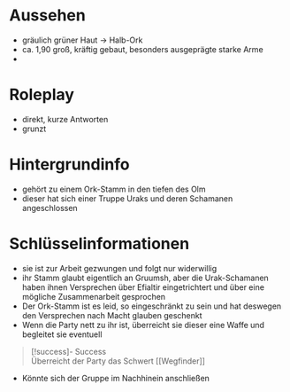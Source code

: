 # Aussehen
- gräulich grüner Haut -> Halb-Ork
- ca. 1,90 groß, kräftig gebaut, besonders ausgeprägte starke Arme
- 
# Roleplay
- direkt, kurze Antworten
- grunzt 
# Hintergrundinfo
- gehört zu einem Ork-Stamm in den tiefen des Olm
- dieser hat sich einer Truppe Uraks und deren Schamanen angeschlossen
# Schlüsselinformationen
- sie ist zur Arbeit gezwungen und folgt nur widerwillig
- ihr Stamm glaubt eigentlich an Gruumsh, aber die Urak-Schamanen haben ihnen Versprechen über Efialtir eingetrichtert und über eine mögliche Zusammenarbeit gesprochen
- Der Ork-Stamm ist es leid, so eingeschränkt zu sein und hat deswegen den Versprechen nach Macht glauben geschenkt
- Wenn die Party nett zu ihr ist, überreicht sie dieser eine Waffe und begleitet sie eventuell
> [!success]- Success  
> Überreicht der Party das Schwert [[Wegfinder]]
- Könnte sich der Gruppe im Nachhinein anschließen

